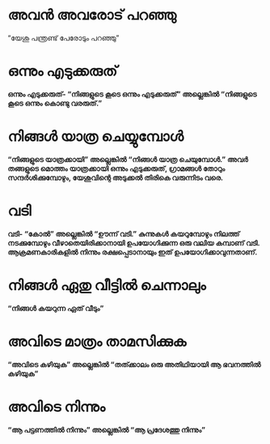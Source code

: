 # അവൻ അവരോട് പറഞ്ഞു
“യേശു പന്ത്രണ്ട് പേരോടും പറഞ്ഞു”
# ഒന്നും എടുക്കരുത്
<b>ഒന്നും എടുക്കരുത്<b>- “നിങ്ങളുടെ കൂടെ ഒന്നും എടുക്കരുത്” അല്ലെങ്കിൽ “നിങ്ങളുടെ കൂടെ ഒന്നും കൊണ്ടു വരരുത്.”
# നിങ്ങൾ യാത്ര ചെയ്യുമ്പോൾ
“നിങ്ങളുടെ യാത്രക്കായി” അല്ലെങ്കിൽ “നിങ്ങൾ യാത്ര ചെയുമ്പോൾ.” അവർ തങ്ങളുടെ മൊത്തം യാത്രക്കായി ഒന്നും എടുക്കരുത്, ഗ്രാമങ്ങൾ തോറും സന്ദർശിക്കുമ്പോഴും, യേശുവിന്റെ അടുക്കൽ തിരികെ വരുന്നിടം വരെ.
# വടി
<b>വടി<b>- “കോൽ” അല്ലെങ്കിൽ “ഊന്ന് വടി.” കുന്നുകൾ കയറുമ്പോഴും നിലത്ത് നടക്കുമ്പോഴും വീഴാതെയിരിക്കാനായി ഉപയോഗിക്കുന്ന ഒരു വലിയ കമ്പാണ് വടി. ആക്രമണകാരികളിൽ നിന്നും രക്ഷപ്പെടാനായും ഇത് ഉപയോഗിക്കാവുന്നതാണ്.
# നിങ്ങൾ ഏതു വീട്ടിൽ ചെന്നാലും
“നിങ്ങൾ കയറുന്ന ഏത് വീടും”
# അവിടെ മാത്രം താമസിക്കുക
“അവിടെ കഴിയുക” അല്ലെങ്കിൽ “തത്ക്കാലം ഒരു അതിഥിയായി ആ ഭവനത്തിൽ കഴിയുക”
# അവിടെ നിന്നും
“ആ പട്ടണത്തിൽ നിന്നും” അല്ലെങ്കിൽ “ആ പ്രദേശത്തു നിന്നും”
